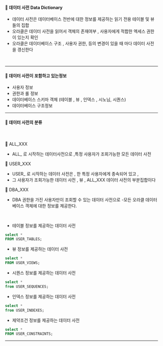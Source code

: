 #### 🔹 데이터 사전 Data Dictionary

- 데이터 사전은 데이터베이스 전반에 대한 정보를 제공하는 읽기 전용 테이블 및 뷰 들의 집합
- 오라클은 데이터 사전을 읽어서 객체의 존재여부 , 사용자에게 적합한 엑세스 권한이 있는지 확인
- 오라클은 데이터베이스 구조 , 사용자 권한, 등의 변경이 있을 때 마다 데이터 사전을 갱신한다

<br>

----------

#### 🔹 데이터 사전이 포함하고 있는정보

- 사용자 정보
- 권한과 롤 정보
- 데이터베이스 스키마 객체 (테이블 , 뷰 , 인덱스 , 시노님, 시퀀스)
- 데이터베이스 구조정보

-----------------------

#### 🔹 데이터 사전의 분류

<br>
<br>
🔸 ALL_XXX

- ALL_ 로 시작하는 데이터사전으로 ,특정 사용자가 조회가능한 모든 데이터 사전

🔸 USER_XXX

- USER_ 로 시작하는 데이터 사전은 , 한 특정 사용자에게 종속되어 있고 , <br>
- 그 사용자가 조회가능한 데이터 사전 , 뷰 , ALL_XXX 데이터 사전의 부분집합이다

🔸 DBA_XXX

- DBA 권한을 가진 사용자만이 조회할 수 있는 데이터 사전으로
  -모든 오라클 데이터 베이스 객체에 대한 정보를 제공한다.

<br>

- 테이블 정보를 제공하는 데이터 사전

```sql
select *
FROM USER_TABLES;
```

- 뷰 정보를 제공하는 데이터 사전

```sql
select *
FROM USER_VIEWS;
```

- 시퀀스 정보를 제공하는 데이터 사전

```sql
select *
from USER_SEQUENCES;
```

- 인덱스 정보를 제공하는 데이터 사전

```sql
select *
from USER_INDEXES;
```

- 제약조건 정보를 제공하는 데이터 사전

```sql
select *
FROM USER_CONSTRAINTS;
```

-----------------------------------------------